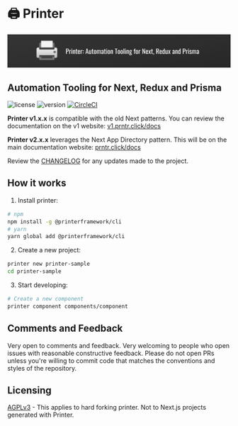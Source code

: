 # 🖨️ Printer

![Printer Banner](./banner.jpg "Printer Banner")

## Automation Tooling for Next, Redux and Prisma

![license](https://img.shields.io/badge/license-AGPLv3-blue.svg)
![version](https://img.shields.io/badge/version-2.2.0-blue.svg)
[![CircleCI](https://circleci.com/gh/PrinterFramework/CLI.svg?style=svg)](https://circleci.com/gh/PrinterFramework/CLI)

**Printer v1.x.x** is compatible with the old Next patterns. You can review the documentation on the v1 website: [v1.prntr.click/docs](https://v1.prntr.click/docs)

**Printer v2.x.x** leverages the Next App Directory pattern. This will be on the main documentation website: [prntr.click/docs](https://prntr.click/docs)

Review the [CHANGELOG](./CHANGELOG.md) for any updates made to the project.

## How it works

1. Install printer:

```bash
# npm
npm install -g @printerframework/cli
# yarn
yarn global add @printerframework/cli
```

2. Create a new project:

```bash
printer new printer-sample
cd printer-sample
```

3. Start developing:

```bash
# Create a new component
printer component components/component
```

## Comments and Feedback

Very open to comments and feedback. Very welcoming to people who open issues with reasonable constructive feedback. Please do not open PRs unless you're willing to commit code that matches the conventions and styles of the repository.

## Licensing

[AGPLv3](./LICENSE) - This applies to hard forking printer. Not to Next.js projects generated with Printer.
